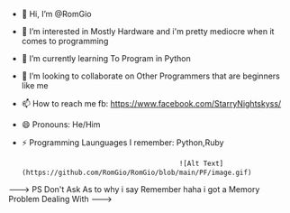 - 👋 Hi, I’m @RomGio
- 👀 I’m interested in Mostly Hardware and i'm pretty mediocre when it comes to programming
- 🌱 I’m currently learning To Program in Python 
- 💞️ I’m looking to collaborate on Other Programmers that are beginners like me
- 📫 How to reach me fb: https://www.facebook.com/StarryNightskyss/
- 😄 Pronouns: He/Him
- ⚡ Programming Launguages I remember: Python,Ruby


                                             ![Alt Text](https://github.com/RomGio/RomGio/blob/main/PF/image.gif)


--->
PS Don't Ask As to why i say Remember haha i got a Memory Problem Dealing With
--->
